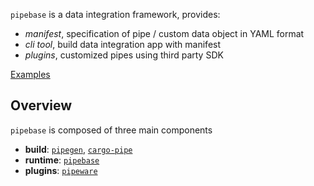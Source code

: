 `pipebase` is a data integration framework, provides:

* *manifest*, specification of pipe / custom data object in YAML format
* *cli tool*, build data integration app with manifest
* *plugins*, customized pipes using third party SDK

[Examples]

## Overview
`pipebase` is composed of three main components
* **build**: [`pipegen`], [`cargo-pipe`]
* **runtime**: [`pipebase`]
* **plugins**: [`pipeware`]

[`cargo-pipe`]: https://github.com/pipebase/pipebase/tree/main/cargo-pipe
[`pipebase`]: https://github.com/pipebase/pipebase/tree/main/pipebase
[`pipegen`]: https://github.com/pipebase/pipebase/tree/main/pipegen
[`pipeware`]: https://github.com/pipebase/pipebase/tree/main/pipeware
[`examples`]: https://github.com/pipebase/pipebase/tree/main/examples
[Examples]: https://github.com/pipebase/pipebase/tree/main/examples